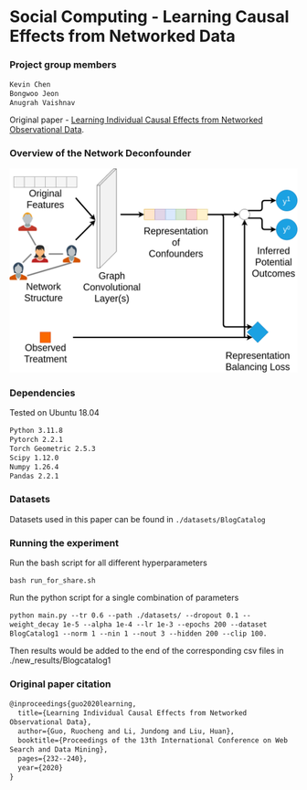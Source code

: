 # Social Computing - Learning Causal Effects from Networked Data

### Project group members

```
Kevin Chen
Bongwoo Jeon
Anugrah Vaishnav
```

Original paper - [Learning Individual Causal Effects from Networked Observational Data](https://arxiv.org/abs/1906.03485).

### Overview of the Network Deconfounder

![overview of the Network Deconfounder](WSDM2020_Intro.png)

### Dependencies

Tested on Ubuntu 18.04

```
Python 3.11.8
Pytorch 2.2.1
Torch Geometric 2.5.3
Scipy 1.12.0
Numpy 1.26.4
Pandas 2.2.1
```

### Datasets

Datasets used in this paper can be found in ```./datasets/BlogCatalog```

### Running the experiment

Run the bash script for all different hyperparameters

```
bash run_for_share.sh
```

Run the python script for a single combination of parameters

```
python main.py --tr 0.6 --path ./datasets/ --dropout 0.1 --weight_decay 1e-5 --alpha 1e-4 --lr 1e-3 --epochs 200 --dataset BlogCatalog1 --norm 1 --nin 1 --nout 3 --hidden 200 --clip 100.
```

Then results would be added to the end of the corresponding csv files in ./new_results/Blogcatalog1

### Original paper citation

```
@inproceedings{guo2020learning,
  title={Learning Individual Causal Effects from Networked Observational Data},
  author={Guo, Ruocheng and Li, Jundong and Liu, Huan},
  booktitle={Proceedings of the 13th International Conference on Web Search and Data Mining},
  pages={232--240},
  year={2020}
}
```